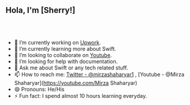 ## Hola, I'm [Sherry!]
<br/>
<br/>

- 🔭 I’m currently working on [Upwork](https://www.upwork.com/freelancers/~01bec36f442a2caadb).
- 🌱 I’m currently learning more about Swift.
- 👯 I’m looking to collaborate on [Youtube](UCbSoRIo9xPOBWLGnI0hOMFw).
- 🤔 I’m looking for help with documentation.
- 💬 Ask me about Swift or any tech related stuff.
- 📫 How to reach me: [Twitter - @mirzashaharyar1](https://twitter.com/mirzashaharyar1) , [Youtube - @Mirza Shaharyar](https://youtube.com/Mirza Shaharyar)
- 😄 Pronouns: He/His
- ⚡ Fun fact: I spend almost 10 hours learning everyday.
